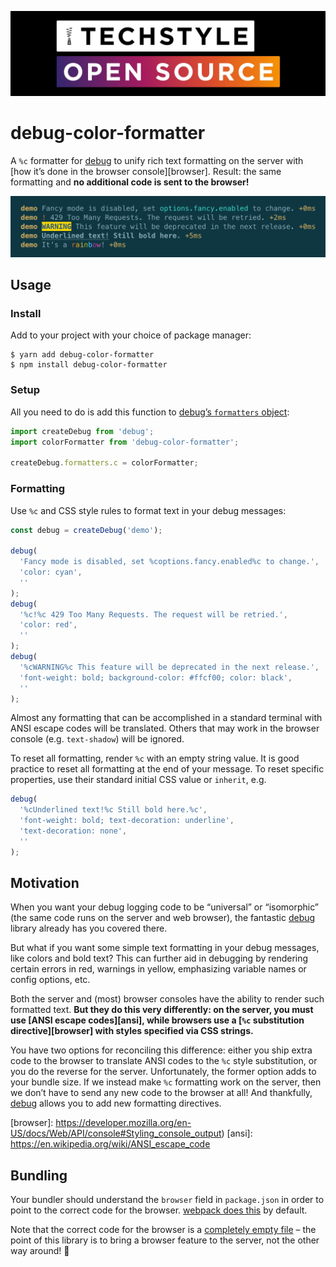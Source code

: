 ![TechStyle Open Source](./tfg_os-black-cropped@2x.jpg)

# debug-color-formatter

A `%c` formatter for [debug][] to unify rich text formatting on the server with
[how it’s done in the browser console][browser]. Result: the same formatting and
**no additional code is sent to the browser!**

![screenshot](./demo.png)

## Usage

### Install

Add to your project with your choice of package manager:

```console
$ yarn add debug-color-formatter
$ npm install debug-color-formatter
```

### Setup

All you need to do is add this function to [debug’s `formatters`
object][formatters]:

```js
import createDebug from 'debug';
import colorFormatter from 'debug-color-formatter';

createDebug.formatters.c = colorFormatter;
```

### Formatting

Use `%c` and CSS style rules to format text in your debug messages:

```js
const debug = createDebug('demo');

debug(
  'Fancy mode is disabled, set %coptions.fancy.enabled%c to change.',
  'color: cyan',
  ''
);
debug(
  '%c!%c 429 Too Many Requests. The request will be retried.',
  'color: red',
  ''
);
debug(
  '%cWARNING%c This feature will be deprecated in the next release.',
  'font-weight: bold; background-color: #ffcf00; color: black',
  ''
);
```

Almost any formatting that can be accomplished in a standard terminal with ANSI
escape codes will be translated. Others that may work in the browser console
(e.g. `text-shadow`) will be ignored.

To reset all formatting, render `%c` with an empty string value. It is good
practice to reset all formatting at the end of your message. To reset specific
properties, use their standard initial CSS value or `inherit`, e.g.

```js
debug(
  '%cUnderlined text!%c Still bold here.%c',
  'font-weight: bold; text-decoration: underline',
  'text-decoration: none',
  ''
);
```

## Motivation

When you want your debug logging code to be “universal” or “isomorphic” (the
same code runs on the server and web browser), the fantastic [debug][] library
already has you covered there.

But what if you want some simple text formatting in your debug messages, like
colors and bold text? This can further aid in debugging by rendering certain
errors in red, warnings in yellow, emphasizing variable names or config options,
etc.

Both the server and (most) browser consoles have the ability to render such
formatted text. **But they do this very differently: on the server, you must use
[ANSI escape codes][ansi], while browsers use a [`%c` substitution
directive][browser] with styles specified via CSS strings.**

You have two options for reconciling this difference: either you ship extra code
to the browser to translate ANSI codes to the `%c` style substitution, or you do
the reverse for the server. Unfortunately, the former option adds to your bundle
size. If we instead make `%c` formatting work on the server, then we don’t have
to send any new code to the browser at all! And thankfully, [debug][] allows you
to add new formatting directives.

[debug]: https://github.com/visionmedia/debug
[formatters]: https://github.com/visionmedia/debug#custom-formatters
[browser]:
  https://developer.mozilla.org/en-US/docs/Web/API/console#Styling_console_output)
[ansi]: https://en.wikipedia.org/wiki/ANSI_escape_code

## Bundling

Your bundler should understand the `browser` field in `package.json` in order to
point to the correct code for the browser.
[webpack does this](https://webpack.js.org/configuration/resolve/#resolvemainfields)
by default.

Note that the correct code for the browser is a
[completely empty file](./src/browser.js) – the point of this library is to
bring a browser feature to the server, not the other way around! 🙂
